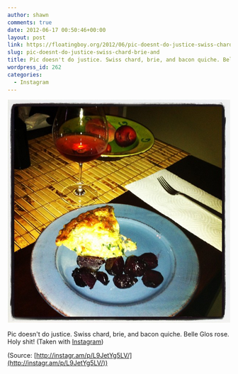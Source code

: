 ```yaml
---
author: shawn
comments: true
date: 2012-06-17 00:50:46+00:00
layout: post
link: https://floatingboy.org/2012/06/pic-doesnt-do-justice-swiss-chard-brie-and/
slug: pic-doesnt-do-justice-swiss-chard-brie-and
title: Pic doesn't do justice. Swiss chard, brie, and bacon quiche. Belle Glos rose. Holy shit!
wordpress_id: 262
categories:
  - Instagram
---
```


[![](/assets/media/2012/06/tumblr_m5ql0mpzou1qzw17so1_1280.jpg)](http://instagr.am/p/L9JetYg5LV/)

Pic doesn't do justice. Swiss chard, brie, and bacon quiche. Belle Glos rose. Holy shit! (Taken with [Instagram](http://instagr.am))

(Source: [http://instagr.am/p/L9JetYg5LV/](http://instagr.am/p/L9JetYg5LV/))
